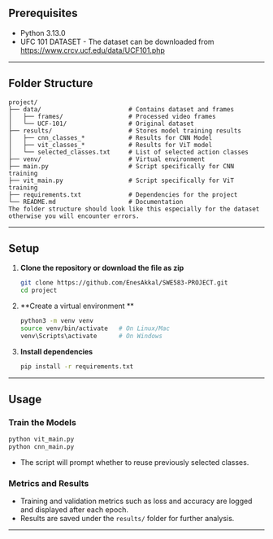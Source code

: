 ## Prerequisites
- Python 3.13.0
- UFC 101 DATASET - The dataset can be downloaded from https://www.crcv.ucf.edu/data/UCF101.php
---

## Folder Structure
```
project/
├── data/                        # Contains dataset and frames
│   ├── frames/                  # Processed video frames
│   └── UCF-101/                 # Original dataset
├── results/                     # Stores model training results
│   ├── cnn_classes_*            # Results for CNN Model
│   ├── vit_classes_*            # Results for ViT model
│   └── selected_classes.txt     # List of selected action classes
├── venv/                        # Virtual environment 
├── main.py                      # Script specifically for CNN training
├── vit_main.py                  # Script specifically for ViT training
├── requirements.txt             # Dependencies for the project
└── README.md                    # Documentation
The folder structure should look like this especially for the dataset otherwise you will encounter errors.
```

---


## Setup

1. **Clone the repository or download the file as zip**  
   ```bash
   git clone https://github.com/EnesAkkal/SWE583-PROJECT.git
   cd project
   ```

2. **Create a virtual environment **  
   ```bash
   python3 -m venv venv
   source venv/bin/activate   # On Linux/Mac
   venv\Scripts\activate      # On Windows
   ```

3. **Install dependencies**  
   ```bash
   pip install -r requirements.txt
   ```

---

## Usage

### **Train the Models**
```bash
python vit_main.py
python cnn_main.py
```
- The script will prompt whether to reuse previously selected classes.  

### **Metrics and Results**  
- Training and validation metrics such as loss and accuracy are logged and displayed after each epoch.  
- Results are saved under the `results/` folder for further analysis.

---